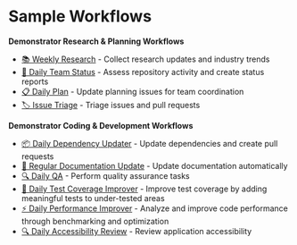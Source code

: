 # Sample Workflows

**Demonstrator Research & Planning Workflows**
- [📚 Weekly Research](https://github.com/githubnext/agentics/blob/main/docs/weekly-research.md) - Collect research updates and industry trends
- [👥 Daily Team Status](https://github.com/githubnext/agentics/blob/main/docs/daily-team-status.md) - Assess repository activity and create status reports
- [📋 Daily Plan](https://github.com/githubnext/agentics/blob/main/docs/daily-plan.md) - Update planning issues for team coordination
- [🏷️ Issue Triage](https://github.com/githubnext/agentics/blob/main/docs/issue-triage.md) - Triage issues and pull requests

**Demonstrator Coding & Development Workflows**
- [📦 Daily Dependency Updater](https://github.com/githubnext/agentics/blob/main/docs/daily-dependency-updater.md) - Update dependencies and create pull requests
- [📖 Regular Documentation Update](https://github.com/githubnext/agentics/blob/main/docs/regular-documentation-update.md) - Update documentation automatically
- [🔍 Daily QA](https://github.com/githubnext/agentics/blob/main/docs/daily-qa.md) - Perform quality assurance tasks
- [🧪 Daily Test Coverage Improver](https://github.com/githubnext/agentics/blob/main/docs/daily-test-improver.md) - Improve test coverage by adding meaningful tests to under-tested areas
- [⚡ Daily Performance Improver](https://github.com/githubnext/agentics/blob/main/docs/daily-perf-improver.md) - Analyze and improve code performance through benchmarking and optimization
- [🔍 Daily Accessibility Review](https://github.com/githubnext/agentics/blob/main/docs/daily-accessibility-review.md) - Review application accessibility
